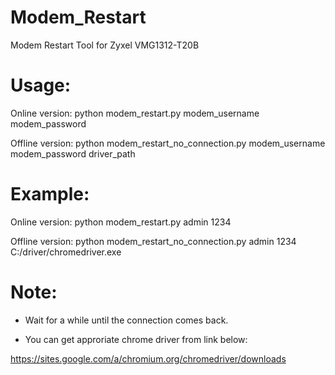 # Modem_Restart
 Modem Restart Tool for Zyxel VMG1312-T20B
 
# Usage:
  Online version: python modem_restart.py modem_username modem_password
  
  Offline version: python modem_restart_no_connection.py modem_username modem_password driver_path
# Example: 
  Online version: python modem_restart.py admin 1234
  
  Offline version: python modem_restart_no_connection.py admin 1234 C:/driver/chromedriver.exe
  
# Note:
  - Wait for a while until the connection comes back.
  
  - You can get approriate chrome driver from link below:
  
  https://sites.google.com/a/chromium.org/chromedriver/downloads
